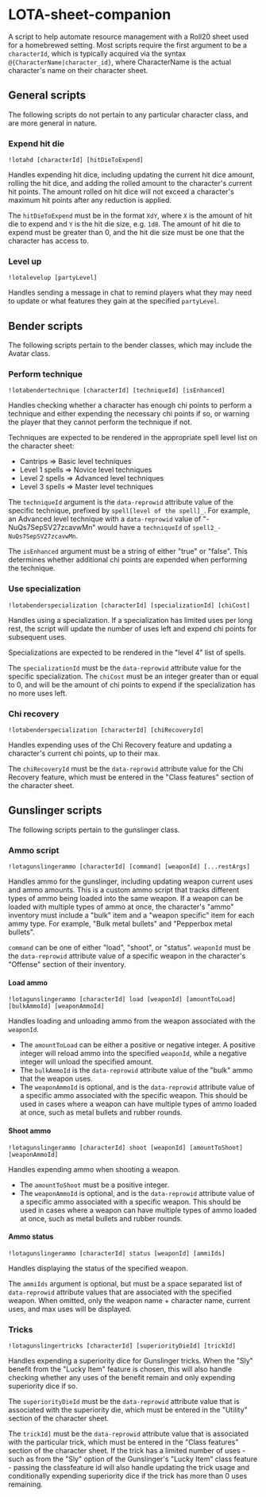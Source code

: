 # LOTA-sheet-companion

A script to help automate resource management with a Roll20 sheet used for a homebrewed setting. Most scripts require the first argument to be a `characterId`, which is typically acquired via the syntax `@{CharacterName|character_id}`, where CharacterName is the actual character's name on their character sheet.

## General scripts

The following scripts do not pertain to any particular character class, and are more general in nature.

### Expend hit die

`!lotahd [characterId] [hitDieToExpend]`

Handles expending hit dice, including updating the current hit dice amount, rolling the hit dice, and adding the rolled amount to the character's current hit points. The amount rolled on hit dice will not exceed a character's maximum hit points after any reduction is applied.

The `hitDieToExpend` must be in the format `XdY`, where `X` is the amount of hit die to expend and `Y` is the hit die size, e.g. `1d8`. The amount of hit die to expend must be greater than 0, and the hit die size must be one that the character has access to.

### Level up

`!lotalevelup [partyLevel]`

Handles sending a message in chat to remind players what they may need to update or what features they gain at the specified `partyLevel`.

## Bender scripts

The following scripts pertain to the bender classes, which may include the Avatar class.

### Perform technique

`!lotabendertechnique [characterId] [techniqueId] [isEnhanced]`

Handles checking whether a character has enough chi points to perform a technique and either expending the necessary chi points if so, or warning the player that they cannot perform the technique if not.

Techniques are expected to be rendered in the appropriate spell level list on the character sheet:

- Cantrips => Basic level techniques
- Level 1 spells => Novice level techniques
- Level 2 spells => Advanced level techniques
- Level 3 spells => Master level techniques

The `techniqueId` argument is the `data-reprowid` attribute value of the specific technique, prefixed by `spell[level of the spell]_`. For example, an Advanced level technique with a `data-reprowid` value of "-NuQs7SepSV27zcavwMn" would have a `techniqueId` of `spell2_-NuQs7SepSV27zcavwMn`.

The `isEnhanced` argument must be a string of either "true" or "false". This determines whether additional chi points are expended when performing the technique.

### Use specialization

`!lotabenderspecialization [characterId] [specializationId] [chiCost]`

Handles using a specialization. If a specialization has limited uses per long rest, the script will update the number of uses left and expend chi points for subsequent uses.

Specializations are expected to be rendered in the "level 4" list of spells.

The `specializationId` must be the `data-reprowid` attribute value for the specific specialization. The `chiCost` must be an integer greater than or equal to 0, and will be the amount of chi points to expend if the specialization has no more uses left.

### Chi recovery

`!lotabenderspecialization [characterId] [chiRecoveryId]`

Handles expending uses of the Chi Recovery feature and updating a character's current chi points, up to their max.

The `chiRecoveryId` must be the `data-reprowid` attribute value for the Chi Recovery feature, which must be entered in the "Class features" section of the character sheet.

## Gunslinger scripts

The following scripts pertain to the gunslinger class.

### Ammo script

`!lotagunslingerammo [characterId] [command] [weaponId] [...restArgs]`

Handles ammo for the gunslinger, including updating weapon current uses and ammo amounts. This is a custom ammo script that tracks different types of ammo being loaded into the same weapon. If a weapon can be loaded with multiple types of ammo at once, the character's "ammo" inventory must include a "bulk" item and a "weapon specific" item for each ammy type. For example, "Bulk metal bullets" and "Pepperbox metal bullets".

`command` can be one of either "load", "shoot", or "status". `weaponId` must be the `data-reprowid` attribute value of a specific weapon in the character's "Offense" section of their inventory.

#### Load ammo

`!lotagunslingerammo [characterId] load [weaponId] [amountToLoad] [bulkAmmoId] [weaponAmmoId]`

Handles loading and unloading ammo from the weapon associated with the `weaponId`.

- The `amountToLoad` can be either a positive or negative integer. A positive integer will reload ammo into the specified `weaponId`, while a negative integer will unload the specified amount.
- The `bulkAmmoId` is the `data-reprowid` attribute value of the "bulk" ammo that the weapon uses.
- The `weaponAmmoId` is optional, and is the `data-reprowid` attribute value of a specific ammo associated with the specific weapon. This should be used in cases where a weapon can have multiple types of ammo loaded at once, such as metal bullets and rubber rounds.

#### Shoot ammo

`!lotagunslingerammo [characterId] shoot [weaponId] [amountToShoot] [weaponAmmoId]`

Handles expending ammo when shooting a weapon.

- The `amountToShoot` must be a positive integer.
- The `weaponAmmoId` is optional, and is the `data-reprowid` attribute value of a specific ammo associated with a specific weapon. This should be used in cases where a weapon can have multiple types of ammo loaded at once, such as metal bullets and rubber rounds.

#### Ammo status

`!lotagunslingerammo [characterId] status [weaponId] [ammiIds]`

Handles displaying the status of the specified weapon.

The `ammiIds` argument is optional, but must be a space separated list of `data-reprowid` attribute values that are associated with the specified weapon. When omitted, only the weapon name + character name, current uses, and max uses will be displayed.

### Tricks

`!lotagunslingertricks [characterId] [superiorityDieId] [trickId]`

Handles expending a superiority dice for Gunslinger tricks. When the "Sly" benefit from the "Lucky Item" feature is chosen, this will also handle checking whether any uses of the benefit remain and only expending superiority dice if so.

The `superiorityDieId` must be the `data-reprowid` attribute value that is associated with the superiority die, which must be entered in the "Utility" section of the character sheet.

The `trickId]` must be the `data-reprowid` attribute value that is associated with the particular trick, which must be entered in the "Class features" section of the character sheet. If the trick has a limited number of uses - such as from the "Sly" option of the Gunslinger's "Lucky Item" class feature - passing the classfeature id will also handle updating the trick usage and conditionally expending superiority dice if the trick has more than 0 uses remaining.
